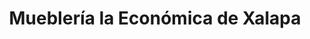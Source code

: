 ---
title: "Mueblería la Económica de Xalapa"
url: /xalapa/muebleria-la-economica-de-xalapa/
shop: Möbel
---